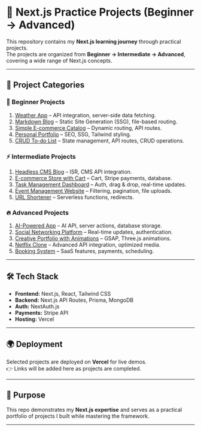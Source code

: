 # 🚀 Next.js Practice Projects (Beginner → Advanced)

This repository contains my **Next.js learning journey** through practical projects.  
The projects are organized from **Beginner → Intermediate → Advanced**, covering a wide range of Next.js concepts.

---

## 📂 Project Categories

### 🌱 Beginner Projects

1. [Weather App](./Beginner/weather-app) – API integration, server-side data fetching.
2. [Markdown Blog](./Beginner/markdown-blog) – Static Site Generation (SSG), file-based routing.
3. [Simple E-commerce Catalog](./Beginner/ecommerce-catalog) – Dynamic routing, API routes.
4. [Personal Portfolio](./Beginner/portfolio) – SEO, SSG, Tailwind styling.
5. [CRUD To-do List](./Beginner/crud-todo) – State management, API routes, CRUD operations.

### ⚡ Intermediate Projects

1. [Headless CMS Blog](./Intermediate/headless-cms-blog) – ISR, CMS API integration.
2. [E-commerce Store with Cart](./Intermediate/ecommerce-store) – Cart, Stripe payments, database.
3. [Task Management Dashboard](./Intermediate/task-dashboard) – Auth, drag & drop, real-time updates.
4. [Event Management Website](./Intermediate/event-management) – Filtering, pagination, file uploads.
5. [URL Shortener](./Intermediate/url-shortener) – Serverless functions, redirects.

### 🔥 Advanced Projects

1. [AI-Powered App](./Advanced/ai-powered-app) – AI API, server actions, database storage.
2. [Social Networking Platform](./Advanced/social-network) – Real-time updates, authentication.
3. [Creative Portfolio with Animations](./Advanced/creative-portfolio) – GSAP, Three.js animations.
4. [Netflix Clone](./Advanced/netflix-clone) – Advanced API integration, optimized media.
5. [Booking System](./Advanced/booking-system) – SaaS features, payments, scheduling.

---

## 🛠️ Tech Stack

- **Frontend:** Next.js, React, Tailwind CSS
- **Backend:** Next.js API Routes, Prisma, MongoDB
- **Auth:** NextAuth.js
- **Payments:** Stripe API
- **Hosting:** Vercel

---

## 🌍 Deployment

Selected projects are deployed on **Vercel** for live demos.  
👉 Links will be added here as projects are completed.

---

## 🎯 Purpose

This repo demonstrates my **Next.js expertise** and serves as a practical portfolio of projects I built while mastering the framework.

---
